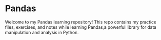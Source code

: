 # Pandas
Welcome to my Pandas learning repository! This repo contains my practice files, exercises, and notes while learning Pandas,a powerful library for data manipulation and analysis in Python.
